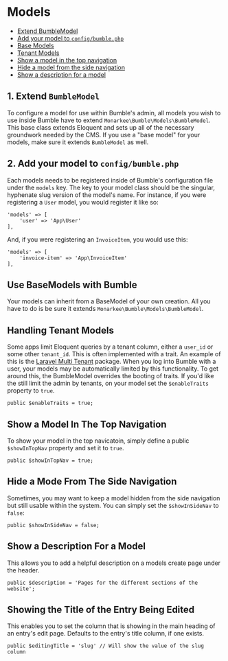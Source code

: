 # Models

- [Extend BumbleModel](#extendbumblemodel)
- [Add your model to `config/bumble.php`](#addingmodels)
- [Base Models](#basemodels)
- [Tenant Models](#tenantmodels)
- [Show a model in the top navigation](#topnav)
- [Hide a model from the side navigation](#sidenav)
- [Show a description for a model](#description)

<a name="extendbumblemodel"></a>
## 1. Extend `BumbleModel`
To configure a model for use within Bumble's admin, all models you wish to use inside Bumble have to extend `Monarkee\Bumble\Models\BumbleModel`. This base class extends Eloquent and sets up all of the necessary groundwork needed by the CMS. If you use a "base model" for your models, make sure it extends `BumbleModel` as well.

<a name="addingmodels"></a>
## 2. Add your model to `config/bumble.php`
Each models needs to be registered inside of Bumble's configuration file under the `models` key. The key to your model class should be the singular, hyphenate slug version of the model's name. For instance, if you were registering a `User` model, you would register it like so:

    'models' => [
        'user' => 'App\User'
    ],

And, if you were registering an `InvoiceItem`, you would use this:

    'models' => [
        'invoice-item' => 'App\InvoiceItem'
    ],

<a name="basemodels"></a>
## Use BaseModels with Bumble

Your models can inherit from a BaseModel of your own creation. All you have to do is be sure it extends `Monarkee\Bumble\Models\BumbleModel`.

<a name="tenantmodels"></a>
## Handling Tenant Models

Some apps limit Eloquent queries by a tenant column, either a `user_id` or some other `tenant_id`. This is often implemented with a trait. An example of this is the [Laravel Multi Tenant](https://github.com/AuraEQ/laravel-multi-tenant) package. When you log into Bumble with a user, your models may be automatically limited by this functionality. To get around this, the BumbleModel overrides the booting of traits. If you'd like the still limit the admin by tenants, on your model set the `$enableTraits` property to `true`.

    public $enableTraits = true;

<a name="topnav"></a>
## Show a Model In The Top Navigation
To show your model in the top navicatoin, simply define a public `$showInTopNav` property and set it to `true`.

    public $showInTopNav = true;

<a name="sidenav"></a>
## Hide a Mode From The Side Navigation
Sometimes, you may want to keep a model hidden from the side navigation but still usable within the system. You can simply set the `$showInSideNav` to `false`:

    public $showInSideNav = false;

<a name="description"></a>
## Show a Description For a Model
This allows you to add a helpful description on a models create page under the header.

    public $description = 'Pages for the different sections of the website';

## Showing the Title of the Entry Being Edited
This enables you to set the column that is showing in the main heading of an entry's edit page. Defaults to the entry's title column, if one exists.

    public $editingTitle = 'slug' // Will show the value of the slug column
